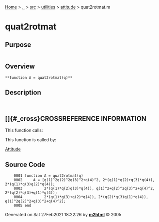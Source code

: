 [Home](../../../../../index.md) \> [..](#) \> [src](#) \> [utilities](#)
\> [attitude](index.md) \> quat2rotmat.m



# quat2rotmat

## Purpose 

``` 
```

## Overview 

``` 
**function A = quat2rotmat(q)**
```

## Description 

```
 

```

## []{#_cross}CROSSREFERENCE INFORMATION 

This function calls:

This function is called by:

   [Attitude](Attitude.md)

## Source Code 

```
    0001 function A = quat2rotmat(q)
    0002     A = [q(1)^2q(2)^2q(3)^2+q(4)^2, 2*(q(1)*q(2)+q(3)*q(4)), 2*(q(1)*q(3)q(2)*q(4));
    0003          2*(q(1)*q(2)q(3)*q(4)), q(1)^2+q(2)^2q(3)^2+q(4)^2, 2*(q(2)*q(3)+q(1)*q(4));
    0004          2*(q(1)*q(3)+q(2)*q(4)), 2*(q(2)*q(3)q(1)*q(4)), q(1)^2q(2)^2+q(3)^2+q(4)^2];
    0005 end
```



Generated on Sat 27Feb2021 18:22:26 by
**[m2html](http://www.artefact.tk/software/matlab/m2html/ "Matlab Documentation in HTML")**
© 2005